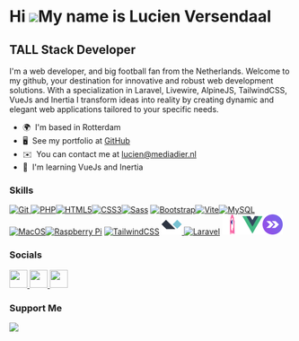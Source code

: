 Hi ![](https://user-images.githubusercontent.com/18350557/176309783-0785949b-9127-417c-8b55-ab5a4333674e.gif)My name is
Lucien Versendaal
=========================================================================================================================================

## TALL Stack Developer

I'm a web developer, and big football fan from the Netherlands. Welcome to my github, your destination for innovative and robust web development solutions.
With a specialization in Laravel, Livewire, AlpineJS, TailwindCSS, VueJs and Inertia I transform ideas into reality by creating dynamic and elegant web applications tailored to your specific needs.

-   🌍  I'm based in Rotterdam
-   🖥️  See my portfolio at [GitHub](http://github.com/lucienversendaal)
-   ✉️  You can contact me at [lucien@mediadier.nl](mailto:lucien@mediadier.nl)
-   🧠  I'm learning VueJs and Inertia

### Skills

<p align="left">
    <a href="https://git-scm.com/" target="_blank" rel="noreferrer">
        <img src="https://raw.githubusercontent.com/danielcranney/readme-generator/main/public/icons/skills/git-colored.svg"
            width="36" height="36" alt="Git" />
    </a>
    <a href="https://www.php.net/" target="_blank" rel="noreferrer"><img
            src="https://raw.githubusercontent.com/danielcranney/readme-generator/main/public/icons/skills/php-colored.svg"
            width="36" height="36" alt="PHP" /></a><a
        href="https://developer.mozilla.org/en-US/docs/Glossary/HTML5" target="_blank" rel="noreferrer"><img
            src="https://raw.githubusercontent.com/danielcranney/readme-generator/main/public/icons/skills/html5-colored.svg"
            width="36" height="36" alt="HTML5" /></a><a href="https://www.w3.org/TR/CSS/#css" target="_blank"
        rel="noreferrer"><img
            src="https://raw.githubusercontent.com/danielcranney/readme-generator/main/public/icons/skills/css3-colored.svg"
            width="36" height="36" alt="CSS3" /></a><a href="https://sass-lang.com/" target="_blank"
        rel="noreferrer"><img
            src="https://raw.githubusercontent.com/danielcranney/readme-generator/main/public/icons/skills/sass-colored.svg"
            width="36" height="36" alt="Sass" /></a>
            <a href="https://getbootstrap.com/" target="_blank"
        rel="noreferrer"><img
            src="https://raw.githubusercontent.com/danielcranney/readme-generator/main/public/icons/skills/bootstrap-colored.svg"
            width="36" height="36" alt="Bootstrap" /></a><a href="https://vitejs.dev/" target="_blank"
        rel="noreferrer"><img
            src="https://raw.githubusercontent.com/danielcranney/readme-generator/main/public/icons/skills/vite-colored.svg"
            width="36" height="36" alt="Vite" /></a><a href="https://www.mysql.com/" target="_blank"
        rel="noreferrer"><img
            src="https://raw.githubusercontent.com/danielcranney/readme-generator/main/public/icons/skills/mysql-colored.svg"
            width="36" height="36" alt="MySQL" /></a>
            <a href="https://apple.com" target="_blank"
        rel="noreferrer"><img
            src="https://raw.githubusercontent.com/danielcranney/readme-generator/main/public/icons/skills/macos-colored-dark.svg"
            width="36" height="36" alt="MacOS" /></a><a href="https://www.raspberrypi.org/" target="_blank"
        rel="noreferrer"><img
            src="https://raw.githubusercontent.com/danielcranney/readme-generator/main/public/icons/skills/raspberrypi-colored.svg"
            width="36" height="36" alt="Raspberry Pi" /></a>
            <a href="https://tailwindcss.com/" target="_blank"
        rel="noreferrer"><img
            src="https://raw.githubusercontent.com/danielcranney/readme-generator/main/public/icons/skills/tailwindcss-colored.svg"
            width="36" height="36" alt="TailwindCSS" /></a>
            <a href="https://alpinejs.dev/" target="_blank"
        rel="noreferrer"><img
            src="https://raw.githubusercontent.com/lucienversendaal/lucienversendaal/main/icons/alpinejs.svg"
            width="36" height="36" alt="AlpineJS" />
             <a href="https://laravel.com" target="_blank"
        rel="noreferrer"><img
            src="https://raw.githubusercontent.com/danielcranney/readme-generator/main/public/icons/skills/laravel-colored.svg"
            width="36" height="36" alt="Laravel" /></a>
            </a><a href="https://livewire.laravel.com" target="_blank"
        rel="noreferrer"><img
            src="https://raw.githubusercontent.com/lucienversendaal/lucienversendaal/main/icons/livewire.svg"
            width="36" height="36" alt="Livewire" /></a><a href="https://vuejs.org/" target="_blank"
        rel="noreferrer"><img
            src="https://raw.githubusercontent.com/lucienversendaal/lucienversendaal/main/icons/vuejs.svg"
            width="36" height="36" alt="Vuejs" /></a><a href="https://inertiajs.com/" target="_blank"
        rel="noreferrer"><img
            src="https://raw.githubusercontent.com/lucienversendaal/lucienversendaal/main/icons/inertiajs.svg"
            width="36" height="36" alt="InertiaJS" /></a>
</p>

### Socials

<p align="left"> <a href="https://www.github.com/lucienversendaal" target="_blank" rel="noreferrer">
        <picture>
            <source media="(prefers-color-scheme: dark)"
                srcset="https://raw.githubusercontent.com/danielcranney/readme-generator/main/public/icons/socials/github-dark.svg" />
            <source media="(prefers-color-scheme: light)"
                srcset="https://raw.githubusercontent.com/danielcranney/readme-generator/main/public/icons/socials/github.svg" />
            <img src="https://raw.githubusercontent.com/danielcranney/readme-generator/main/public/icons/socials/github.svg"
                width="32" height="32" />
        </picture>
    </a> <a href="https://www.linkedin.com/in/lucien-versendaal-267a52b1/" target="_blank" rel="noreferrer">
        <picture>
            <source media="(prefers-color-scheme: dark)"
                srcset="https://raw.githubusercontent.com/danielcranney/readme-generator/main/public/icons/socials/linkedin-dark.svg" />
            <source media="(prefers-color-scheme: light)"
                srcset="https://raw.githubusercontent.com/danielcranney/readme-generator/main/public/icons/socials/linkedin.svg" />
            <img src="https://raw.githubusercontent.com/danielcranney/readme-generator/main/public/icons/socials/linkedin.svg"
                width="32" height="32" />
        </picture>
    </a> <a href="https://www.x.com/LucVersendaal" target="_blank" rel="noreferrer">
        <picture>
            <source media="(prefers-color-scheme: dark)"
                srcset="https://raw.githubusercontent.com/danielcranney/readme-generator/main/public/icons/socials/twitter-dark.svg" />
            <source media="(prefers-color-scheme: light)"
                srcset="https://raw.githubusercontent.com/danielcranney/readme-generator/main/public/icons/socials/twitter.svg" />
            <img src="https://raw.githubusercontent.com/danielcranney/readme-generator/main/public/icons/socials/twitter.svg"
                width="32" height="32" />
        </picture>
    </a></p>

### Support Me

<a
href="https://www.buymeacoffee.com/lucienversendaal"><img
src="https://cdn.buymeacoffee.com/buttons/v2/default-yellow.png" width="150" />
</a>
